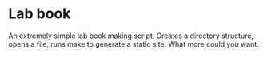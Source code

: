 # Lab book

An extremely simple lab book making script. Creates a directory structure, opens a file, runs make to generate a static site. What more could you want.
